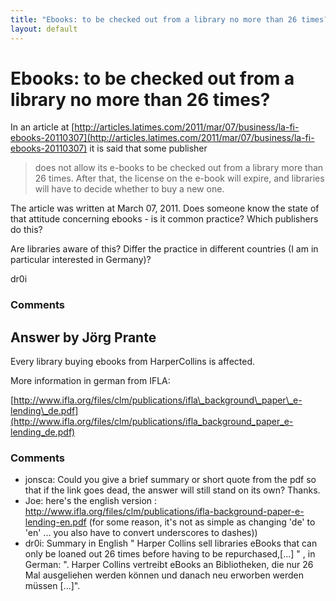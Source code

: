 ```yaml
---
title: "Ebooks: to be checked out from a library no more than 26 times?"
layout: default
---
```

Ebooks: to be checked out from a library no more than 26 times?
=====================
In an article at
[http://articles.latimes.com/2011/mar/07/business/la-fi-ebooks-20110307](http://articles.latimes.com/2011/mar/07/business/la-fi-ebooks-20110307)
it is said that some publisher

> does not allow its e-books to be checked out from a library more than
> 26 times. After that, the license on the e-book will expire, and
> libraries will have to decide whether to buy a new one.

The article was written at March 07, 2011. Does someone know the state
of that attitude concerning ebooks - is it common practice? Which
publishers do this?

Are libraries aware of this? Differ the practice in different countries
(I am in particular interested in Germany)?

dr0i

### Comments ###


Answer by Jörg Prante
----------------
Every library buying ebooks from HarperCollins is affected.

More information in german from IFLA:

[http://www.ifla.org/files/clm/publications/ifla\_background\_paper\_e-lending\_de.pdf](http://www.ifla.org/files/clm/publications/ifla_background_paper_e-lending_de.pdf)

### Comments ###
* jonsca: Could you give a brief summary or short quote from the pdf so that if
the link goes dead, the answer will still stand on its own? Thanks.
* Joe: here's the english version :
http://www.ifla.org/files/clm/publications/ifla-background-paper-e-lending-en.pdf
(for some reason, it's not as simple as changing 'de' to 'en' ... you
also have to convert underscores to dashes))
* dr0i: Summary in English " Harper Collins sell libraries eBooks that can only
be loaned out 26 times before having to be repurchased,[...] " , in
German: ". Harper Collins vertreibt eBooks an Bibliotheken, die nur 26
Mal ausgeliehen werden können und danach neu erworben werden müssen
[...]".

